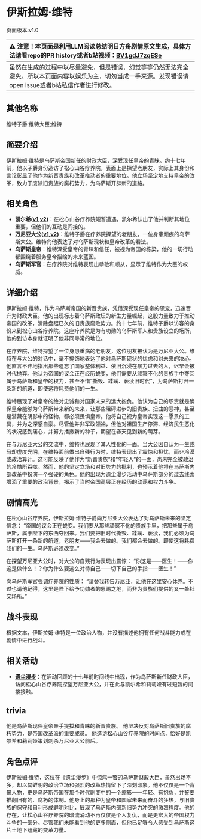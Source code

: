 # 伊斯拉姆·维特
页面版本:v1.0
 

| :warning: 注意！本页面是利用LLM阅读总结明日方舟剧情原文生成，具体方法请看repo的PR history或者b站视频：[BV1gdJ7zqESe](https://www.bilibili.com/video/BV1gdJ7zqESe/)         |
|:----------------------------|
| 虽然在生成的过程中以尽量避免，但是错误，幻觉等等仍然无法完全避免。所以本页面内容以娱乐为主，切勿当成一手来源。发现错误请open issue或者b站私信作者进行修改。|



## 其他名称
维特子爵;维特大臣;维特
## 简要介绍
伊斯拉姆·维特是乌萨斯帝国新任的财政大臣，深受现任皇帝的青睐。约十七年前，他以子爵身份造访了松心山谷疗养院，表面上是探望老朋友，实际上其身份和言论彰显了他作为新晋贵族和改革推动者的重要地位。他立场坚定地支持皇帝的改革，致力于废除旧贵族的腐朽势力，为乌萨斯开辟新的道路。
## 相关角色
-   **凯尔希([v1](char_003_kalts.md),[v2](../char_v3/char_003_kalts.md))**：在松心山谷疗养院短暂遭遇，凯尔希认出了他并判断其地位重要，但他们的互动是间接的。
-   **万尼亚大公([v1](extended_char_wan_ni_ya_da_gong.md),[v2](../char_v3/extended_char_wan_ni_ya_da_gong.md))**：维特子爵在疗养院探望的老朋友，一位身患顽疾的乌萨斯大公。维特向他表达了对乌萨斯现状和皇帝改革的看法。
-   **乌萨斯皇帝**：维特深受皇帝的青睐和信任，被视为帝国的栋梁，他的一切行动都围绕着服务皇帝描绘的未来蓝图。
-   **乌萨斯军官**：在疗养院对维特表现出恭敬和顺从，显示了维特作为大臣的权威。
## 详细介绍
伊斯拉姆·维特，作为乌萨斯帝国的新晋贵族，凭借深受现任皇帝的恩宠，迅速晋升为财政大臣。他的出现标志着乌萨斯政坛的新生力量崛起，这股力量致力于推动帝国的改革，清除盘踞已久的旧贵族腐败势力。约十七年前，维特子爵以访客的身份来到松心山谷疗养院。这座疗养院是为有功勋的乌萨斯军人和贵族设立的场所，他的到访本身就证明了他非同寻常的地位。

在疗养院，维特探望了一位身患重病的老朋友，这位朋友被认为是万尼亚大公。维特在与大公的对话中，毫不掩饰地表达了他对乌萨斯现状的忧虑和对未来的决心。他直言不讳地指出那些遗忘了国家整体利益、依旧沉浸在暴力过去的人，迟早会被时代抛弃。他认为帝国的议会正在经历蜕变，他们需要从顽冥不化的贵族手中夺回属于乌萨斯和皇帝的权力，甚至不惜“撕毁、蹂躏、亵渎旧时代”，为乌萨斯打开一条新的航道，即使这将耗费他们的一生。

维特展现了对皇帝的绝对忠诚和对国家未来的远大抱负。他认为自己的职责就是确保皇帝能够为乌萨斯带来新的未来，让那些阻碍进步的旧贵族、扭曲的恶神，甚至是潜藏在阴影中的怪物，都必须畏惧皇帝。他将自己视为皇帝实现这一愿景的工具，并为之深感自豪。尽管他并非军政领袖，但他对祖国生产停滞、经济民生恶化的状况感到痛心，并努力播撒新的种子，期望在春天见到新的萌芽。

在与万尼亚大公的交流中，维特也展现了其人性化的一面。当大公因自认为一生戎马却虚度光阴，在维特面前做出自残行为时，维特表现出了震惊和担忧，而非冷漠或政治算计。这可能反映了他作为“新晋贵族”和“年轻人”的一面，尚未完全被政治的冷酷所吞噬。然而，他的坚定立场和对旧势力的批判，也预示着他将在乌萨斯内部改革中扮演一个强硬的角色。他的出现为遗尘漫步活动中乌萨斯部分的过去线索增添了重要的政治背景，揭示了当时帝国高层正在经历的动荡和权力斗争。
## 剧情高光
在松心山谷疗养院，伊斯拉姆·维特子爵向万尼亚大公表达了对乌萨斯未来的坚定信念：
“帝国的议会正在蜕变。我们要从那些顽冥不化的贵族手里，把那些属于乌萨斯，属于陛下的东西夺回来。我们要把旧时代撕毁、蹂躏、亵渎，我们必须为乌萨斯打开一条新的航道，老朋友——我会去做的。我们都会去做的。即使这将耗费我们的一生。乌萨斯必须改变。”

在探望万尼亚大公时，对大公的自残行为表现出震惊：
“你这是——医生！——你这是做什么！？你为什么要这么对待自己——切下自己的手指——医生！”

向乌萨斯军官强调疗养院的性质：
“请替我转告万尼亚，让他在这里安心休养。不过也请他记得，这里是陛下给予功勋者的恩赐之地，而非为贵族们提供的又一处社交场所。”
## 战斗表现
根据文本，伊斯拉姆·维特是一位政治人物，并没有描述他拥有任何战斗能力或在剧情中进行战斗。
## 相关活动
-   **[遗尘漫步](../stories/act18d0.md)**：在活动回顾的十七年前时间线中出现，作为乌萨斯新任财政大臣，访问松心山谷疗养院探望万尼亚大公，并在此与凯尔希和莉莉娅有过短暂的间接接触。
## trivia
他是乌萨斯现任皇帝亲手提拔和青睐的新晋贵族。
他坚决反对乌萨斯旧贵族的腐朽势力，是帝国改革派的重要成员。
他造访松心山谷疗养院的时间点，恰好是凯尔希和莉莉娅策划刺杀万尼亚大公前后。
## 角色点评
伊斯拉姆·维特，这位在《遗尘漫步》中惊鸿一瞥的乌萨斯财政大臣，虽然出场不多，却以其鲜明的政治立场和强烈的改革热情留下了深刻印象。他不仅仅是一个背景人物，更是乌萨斯帝国在那个时代剧变中的一个缩影——年轻、有抱负，并誓要推翻旧有的、腐朽的体制。他身上的那种为皇帝和国家未来而奋斗的狂热，与旧贵族的保守和自利形成鲜明对比，展现了乌萨斯内部新旧势力冲突的激烈程度。他的存在，让松心山谷疗养院的暗流涌动不再仅仅是个人复仇，而是更宏大的帝国权力斗争的一部分。尽管我们未能看到他的更多侧面，但他已足够令人感受到乌萨斯这片土地下蕴藏的变革力量。